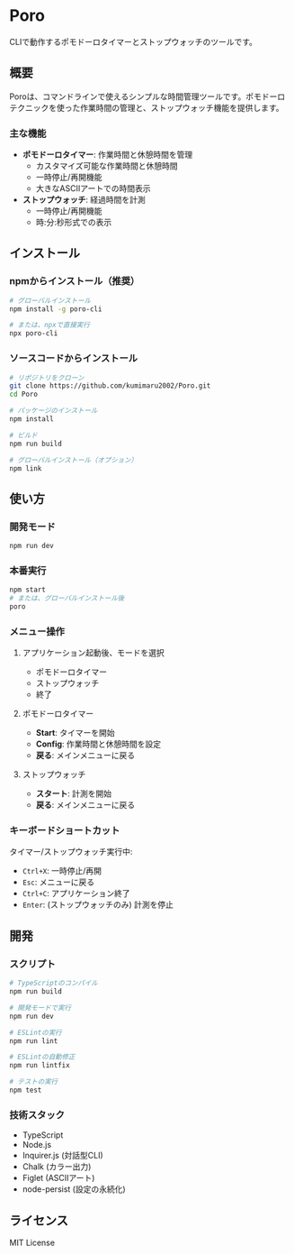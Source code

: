 # Poro

CLIで動作するポモドーロタイマーとストップウォッチのツールです。

## 概要

Poroは、コマンドラインで使えるシンプルな時間管理ツールです。ポモドーロテクニックを使った作業時間の管理と、ストップウォッチ機能を提供します。

### 主な機能

- **ポモドーロタイマー**: 作業時間と休憩時間を管理
  - カスタマイズ可能な作業時間と休憩時間
  - 一時停止/再開機能
  - 大きなASCIIアートでの時間表示
- **ストップウォッチ**: 経過時間を計測
  - 一時停止/再開機能
  - 時:分:秒形式での表示

## インストール

### npmからインストール（推奨）
```bash
# グローバルインストール
npm install -g poro-cli

# または、npxで直接実行
npx poro-cli
```

### ソースコードからインストール
```bash
# リポジトリをクローン
git clone https://github.com/kumimaru2002/Poro.git
cd Poro

# パッケージのインストール
npm install

# ビルド
npm run build

# グローバルインストール（オプション）
npm link
```

## 使い方

### 開発モード
```bash
npm run dev
```

### 本番実行
```bash
npm start
# または、グローバルインストール後
poro
```

### メニュー操作

1. アプリケーション起動後、モードを選択
   - ポモドーロタイマー
   - ストップウォッチ
   - 終了

2. ポモドーロタイマー
   - **Start**: タイマーを開始
   - **Config**: 作業時間と休憩時間を設定
   - **戻る**: メインメニューに戻る

3. ストップウォッチ
   - **スタート**: 計測を開始
   - **戻る**: メインメニューに戻る

### キーボードショートカット

タイマー/ストップウォッチ実行中:
- `Ctrl+X`: 一時停止/再開
- `Esc`: メニューに戻る
- `Ctrl+C`: アプリケーション終了
- `Enter`: (ストップウォッチのみ) 計測を停止

## 開発

### スクリプト
```bash
# TypeScriptのコンパイル
npm run build

# 開発モードで実行
npm run dev

# ESLintの実行
npm run lint

# ESLintの自動修正
npm run lintfix

# テストの実行
npm test
```

### 技術スタック
- TypeScript
- Node.js
- Inquirer.js (対話型CLI)
- Chalk (カラー出力)
- Figlet (ASCIIアート)
- node-persist (設定の永続化)

## ライセンス

MIT License
